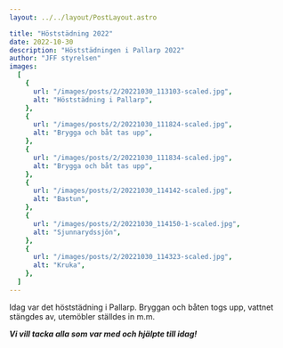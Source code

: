 ```yaml
---
layout: ../../layout/PostLayout.astro

title: "Höststädning 2022"
date: 2022-10-30
description: "Höststädningen i Pallarp 2022"
author: "JFF styrelsen"
images:
  [
    {
      url: "/images/posts/2/20221030_113103-scaled.jpg",
      alt: "Höststädning i Pallarp",
    },
    {
      url: "/images/posts/2/20221030_111824-scaled.jpg",
      alt: "Brygga och båt tas upp",
    },
    {
      url: "/images/posts/2/20221030_111834-scaled.jpg",
      alt: "Brygga och båt tas upp",
    },
    {
      url: "/images/posts/2/20221030_114142-scaled.jpg",
      alt: "Bastun",
    },
    {
      url: "/images/posts/2/20221030_114150-1-scaled.jpg",
      alt: "Sjunnarydssjön",
    },
    {
      url: "/images/posts/2/20221030_114323-scaled.jpg",
      alt: "Kruka",
    },
  ]
---
```


Idag var det höststädning i Pallarp. Bryggan och båten togs upp, vattnet stängdes av, utemöbler ställdes in m.m.

___Vi vill tacka alla som var med och hjälpte till idag!___
